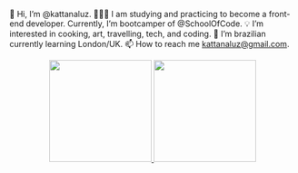 👋 Hi, I’m @kattanaluz.
👩🏻‍💻 I am studying and practicing to become a front-end developer. Currently, I’m bootcamper of @SchoolOfCode. 
💡 I’m interested in cooking, art, travelling, tech, and coding. 
📍 I’m brazilian currently learning London/UK.
📫 How to reach me kattanaluz@gmail.com.

<div align="center">
  <a href="https://github.com/kattanaluz">
  <img height="180em" src="https://github-readme-stats.vercel.app/api?username=kattanaluz&show_icons=true&theme=buefy&include_all_commits=true&count_private=true"/>
  <img height="180em" src="https://github-readme-stats.vercel.app/api/top-langs/?username=kattanaluz&layout=compact&langs_count=7&theme=buefy"/>
</div>
<!---
kattanaluz/kattanaluz is a ✨ special ✨ repository because its `README.md` (this file) appears on your GitHub profile.
You can click the Preview link to take a look at your changes.
--->
